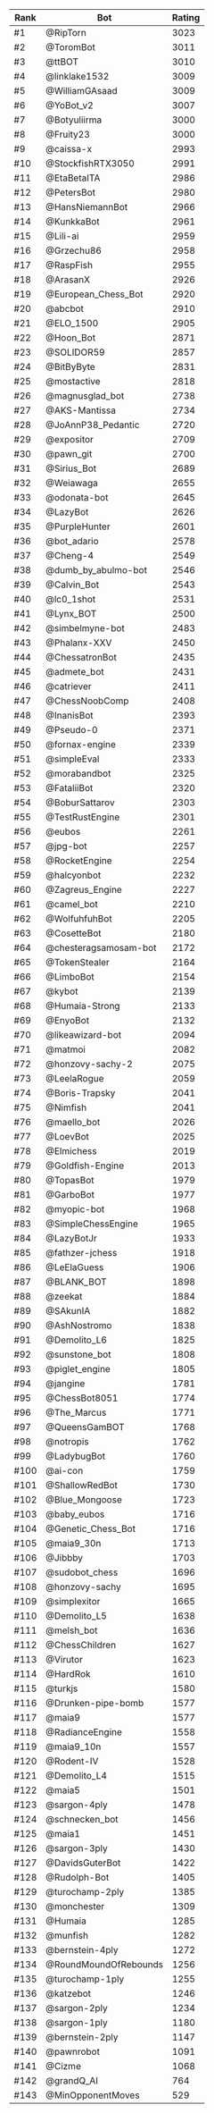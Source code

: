 Rank|Bot|Rating
---|---|---
#1|@RipTorn|3023
#2|@ToromBot|3011
#3|@ttBOT|3010
#4|@linklake1532|3009
#5|@WilliamGAsaad|3009
#6|@YoBot_v2|3007
#7|@Botyuliirma|3000
#8|@Fruity23|3000
#9|@caissa-x|2993
#10|@StockfishRTX3050|2991
#11|@EtaBetaITA|2986
#12|@PetersBot|2980
#13|@HansNiemannBot|2966
#14|@KunkkaBot|2961
#15|@Lili-ai|2959
#16|@Grzechu86|2958
#17|@RaspFish|2955
#18|@ArasanX|2926
#19|@European_Chess_Bot|2920
#20|@abcbot|2910
#21|@ELO_1500|2905
#22|@Hoon_Bot|2871
#23|@SOLIDOR59|2857
#24|@BitByByte|2831
#25|@mostactive|2818
#26|@magnusglad_bot|2738
#27|@AKS-Mantissa|2734
#28|@JoAnnP38_Pedantic|2720
#29|@expositor|2709
#30|@pawn_git|2700
#31|@Sirius_Bot|2689
#32|@Weiawaga|2655
#33|@odonata-bot|2645
#34|@LazyBot|2626
#35|@PurpleHunter|2601
#36|@bot_adario|2578
#37|@Cheng-4|2549
#38|@dumb_by_abulmo-bot|2546
#39|@Calvin_Bot|2543
#40|@lc0_1shot|2531
#41|@Lynx_BOT|2500
#42|@simbelmyne-bot|2483
#43|@Phalanx-XXV|2450
#44|@ChessatronBot|2435
#45|@admete_bot|2431
#46|@catriever|2411
#47|@ChessNoobComp|2408
#48|@InanisBot|2393
#49|@Pseudo-0|2371
#50|@fornax-engine|2339
#51|@simpleEval|2333
#52|@morabandbot|2325
#53|@FataliiBot|2320
#54|@BoburSattarov|2303
#55|@TestRustEngine|2301
#56|@eubos|2261
#57|@jpg-bot|2257
#58|@RocketEngine|2254
#59|@halcyonbot|2232
#60|@Zagreus_Engine|2227
#61|@camel_bot|2210
#62|@WolfuhfuhBot|2205
#63|@CosetteBot|2180
#64|@chesteragsamosam-bot|2172
#65|@TokenStealer|2164
#66|@LimboBot|2154
#67|@kybot|2139
#68|@Humaia-Strong|2133
#69|@EnyoBot|2132
#70|@likeawizard-bot|2094
#71|@matmoi|2082
#72|@honzovy-sachy-2|2075
#73|@LeelaRogue|2059
#74|@Boris-Trapsky|2041
#75|@Nimfish|2041
#76|@maello_bot|2026
#77|@LoevBot|2025
#78|@Elmichess|2019
#79|@Goldfish-Engine|2013
#80|@TopasBot|1979
#81|@GarboBot|1977
#82|@myopic-bot|1968
#83|@SimpleChessEngine|1965
#84|@LazyBotJr|1933
#85|@fathzer-jchess|1918
#86|@LeElaGuess|1906
#87|@BLANK_BOT|1898
#88|@zeekat|1884
#89|@SAkunIA|1882
#90|@AshNostromo|1838
#91|@Demolito_L6|1825
#92|@sunstone_bot|1808
#93|@piglet_engine|1805
#94|@jangine|1781
#95|@ChessBot8051|1774
#96|@The_Marcus|1771
#97|@QueensGamBOT|1768
#98|@notropis|1762
#99|@LadybugBot|1760
#100|@ai-con|1759
#101|@ShallowRedBot|1730
#102|@Blue_Mongoose|1723
#103|@baby_eubos|1716
#104|@Genetic_Chess_Bot|1716
#105|@maia9_30n|1713
#106|@Jibbby|1703
#107|@sudobot_chess|1696
#108|@honzovy-sachy|1695
#109|@simplexitor|1665
#110|@Demolito_L5|1638
#111|@melsh_bot|1636
#112|@ChessChildren|1627
#113|@Virutor|1623
#114|@HardRok|1610
#115|@turkjs|1580
#116|@Drunken-pipe-bomb|1577
#117|@maia9|1577
#118|@RadianceEngine|1558
#119|@maia9_10n|1557
#120|@Rodent-IV|1528
#121|@Demolito_L4|1515
#122|@maia5|1501
#123|@sargon-4ply|1478
#124|@schnecken_bot|1456
#125|@maia1|1451
#126|@sargon-3ply|1430
#127|@DavidsGuterBot|1422
#128|@Rudolph-Bot|1405
#129|@turochamp-2ply|1385
#130|@monchester|1309
#131|@Humaia|1285
#132|@munfish|1282
#133|@bernstein-4ply|1272
#134|@RoundMoundOfRebounds|1256
#135|@turochamp-1ply|1255
#136|@katzebot|1246
#137|@sargon-2ply|1234
#138|@sargon-1ply|1180
#139|@bernstein-2ply|1147
#140|@pawnrobot|1091
#141|@Cizme|1068
#142|@grandQ_AI|764
#143|@MinOpponentMoves|529
